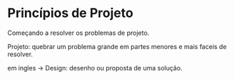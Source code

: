 # Princípios de Projeto

Começando a resolver os problemas de projeto. 

Projeto: quebrar um problema grande em partes menores e mais faceis de resolver.

em ingles -> Design: desenho ou proposta de uma solução.

